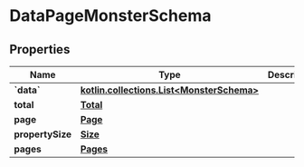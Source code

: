 
# DataPageMonsterSchema

## Properties
Name | Type | Description | Notes
------------ | ------------- | ------------- | -------------
**&#x60;data&#x60;** | [**kotlin.collections.List&lt;MonsterSchema&gt;**](MonsterSchema.md) |  | 
**total** | [**Total**](Total.md) |  | 
**page** | [**Page**](Page.md) |  | 
**propertySize** | [**Size**](Size.md) |  | 
**pages** | [**Pages**](Pages.md) |  |  [optional]



